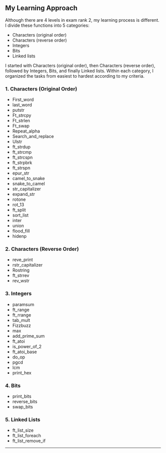 ## My Learning Approach

Although there are 4 levels in exam rank 2, my learning process is different. I divide these functions into 5 categories:

- Characters (original order)
- Characters (reverse order)
- Integers
- Bits
- Linked lists

I started with Characters (original order), then Characters (reverse order), followed by Integers, Bits, and finally Linked lists. Within each category, I organized the tasks from easiest to hardest according to my criteria.

### 1. Characters (Original Order)
- First_word
- last_word
- putstr
- Ft_strcpy
- Ft_strlen
- Ft_swap
- Repeat_alpha
- Search_and_replace
- Ulstr
- ft_strdup
- ft_strcmp
- ft_strcspn
- ft_strpbrk
- ft_strspn
- epur_str
- camel_to_snake
- snake_to_camel
- str_capitalizer
- expand_str
- rotone
- rot_13
- ft_split
- sort_list
- inter
- union
- flood_fill
- hidenp

### 2. Characters (Reverse Order)
- reve_print
- rstr_capitalizer
- Rostring
- ft_strrev
- rev_wstr


### 3. Integers
- paramsum
- ft_range
- ft_rrange
- tab_mult
- Fizzbuzz
- max
- add_prime_sum
- ft_atoi
- is_power_of_2
- ft_atoi_base
- do_op
- pgcd
- lcm
- print_hex

### 4. Bits
- print_bits
- reverse_bits
- swap_bits

### 5. Linked Lists
- ft_list_size
- ft_list_foreach
- ft_list_remove_if





---

